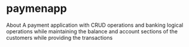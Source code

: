 # paymenapp
About A payment application with CRUD operations and banking logical operations while maintaining the balance and account sections of the customers while providing the transactions
